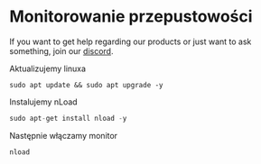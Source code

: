 # Monitorowanie przepustowości 

If you want to get help regarding our products or just want to ask something, join our [discord](https://discord.gg/MUCKhgFUCA).

Aktualizujemy linuxa

```
sudo apt update && sudo apt upgrade -y
```

Instalujemy nLoad

```java
sudo apt-get install nload -y
```

Następnie włączamy monitor
```java
nload
```
